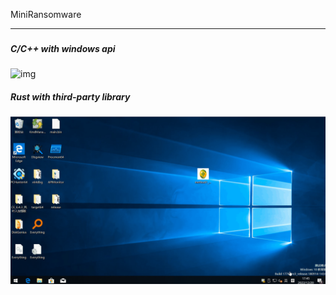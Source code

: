 MiniRansomware

------

### 

##### C/C++ with windows api

![img](https://github.com/helloobaby/MiniRansom/blob/master/mapped-variables.gif)



##### Rust with third-party library

![img](https://github.com/helloobaby/MiniRansom/blob/master/mapped-variables2.gif)

